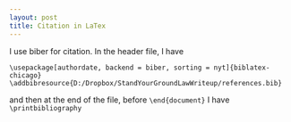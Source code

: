 ```yaml
---
layout: post
title: Citation in LaTex
---
```


I use biber for citation. In the header file, I have 
```
\usepackage[authordate, backend = biber, sorting = nyt]{biblatex-chicago}
\addbibresource{D:/Dropbox/StandYourGroundLawWriteup/references.bib}
```
and then at the end of the file, before ```\end{document}``` I have ```\printbibliography```
